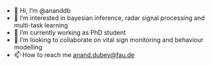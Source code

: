 - 👋 Hi, I’m @ananddb
- 👀 I’m interested in bayesian inference, radar signal processing and multi-task learning
- 🌱 I’m currently working as PhD student
- 💞️ I’m looking to collaborate on vital sign monitoring and behaviour modelling
- 📫 How to reach me anand.dubey@fau.de

<!---
ananddb/ananddb is a ✨ special ✨ repository because its `README.md` (this file) appears on your GitHub profile.
You can click the Preview link to take a look at your changes.
--->
